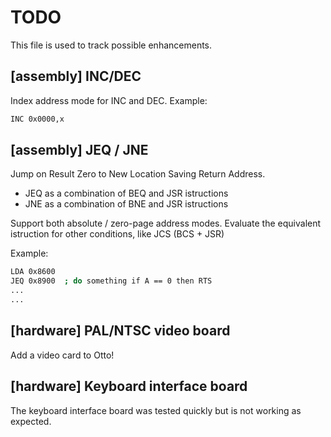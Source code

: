 # TODO

This file is used to track possible enhancements.

## [assembly] INC/DEC 
Index address mode for INC and DEC. Example:

```sh
INC 0x0000,x 
```

## [assembly] JEQ / JNE  
Jump on Result Zero to New Location Saving Return Address.
* JEQ as a combination of BEQ and JSR istructions
* JNE as a combination of BNE and JSR istructions

Support both absolute / zero-page address modes.
Evaluate the equivalent istruction for other conditions, like JCS (BCS + JSR)

Example:
```sh
LDA 0x8600
JEQ 0x8900  ; do something if A == 0 then RTS
...         
...
```

## [hardware] PAL/NTSC video board
Add a video card to Otto!

## [hardware] Keyboard interface board
The keyboard interface board was tested quickly but is not working as expected.